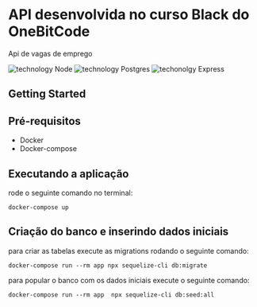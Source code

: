 # API desenvolvida no curso Black do OneBitCode

Api de vagas de emprego

![technology Node](https://img.shields.io/badge/techonolgy-Node-success)
![technology Postgres](https://img.shields.io/badge/techonolgy-Postgres-blue)
![techonolgy Express](https://img.shields.io/badge/techonolgy-Express-brightgreen)

## Getting Started

## Pré-requisitos

- Docker
- Docker-compose

## Executando a aplicação

rode o seguinte comando no terminal:

```
docker-compose up
```

## Criação do banco e inserindo dados iniciais

para criar as tabelas execute as migrations rodando o seguinte comando:

```
docker-compose run --rm app npx sequelize-cli db:migrate
```

para popular o banco com os dados iniciais execute o seguinte comando:

```
docker-compose run --rm app  npx sequelize-cli db:seed:all
```